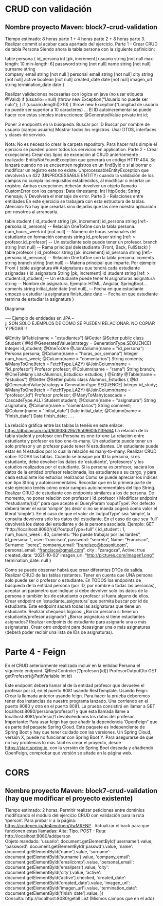 # CRUD con validación
## Nombre proyecto Maven: block7-crud-validation
Tiempo estimado: 8 horas parte 1 + 4 horas parte 2 + 8 horas parte 3.
Realizar commit al acabar cada apartado del ejercicio.
Parte 1 - Crear CRUD de tabla Persona
Siendo ahora la tabla persona con la siguiente definición:

table persona
{
id_persona int [pk, increment]
usuario string [not null max-length: 10 min-length: 6]
password string  [not null]
name string [not null]
surname string  
company_email string  [not null ]
personal_email string [not null]
city string [not null]
active boolean  [not null]
created_date date  [not null]
imagen_url string
termination_date date
}

Realizar validaciones necesarias con lógica en java (no usar etiqueta @Valid)
if (usuario==null) {throw new Exception(“Usuario no puede ser nulo”); }
if (usuario.length()>10) { throw  new Exception(“Longitud de usuario no puede ser superior a 10 caracteres)
…
EI ID autoincremental se puede hacer con estas simples instrucciones:
@GeneratedValue
private int id;

Poner 3  endpoints en la búsqueda.
Buscar por ID
Buscar por nombre de usuario (campo usuario)
Mostrar todos los registros.
Usar DTOS, interfaces y clases de servicio.

Nota: No es necesario crear la carpeta repository. Para hacer más simple el ejercicio se pueden poner todos los servicios en application.
Parte 2 - Crear excepciones
Crear dos tipos de excepción al CRUD anteriormente realizado:
EntityNotFoundException que generará un código HTTP 404. Se lanzará cuando no se encuentren registros en un findById o si al borrar o modificar un registro este no existe.
UnprocessableEntityException que devolverá un 422 (UNPROCESSABLE ENTITY) cuando la validación de los campos no cumpla los requisitos establecidos, al modificar o insertar un registro.
Ambas excepciones deberán devolver un objeto llamado CustomError con los campos:
Date timestamp;
Int HttpCode;
String mensaje; // Devolverá el mensaje de error.
Parte 3 - Relaciones entre entidades
En este ejercicio se trabajará con esta estructura de tablas.
Atención: No hay que crearlas sino dejarlas que las cree nuestra aplicación por nosotros al arrancarla.

table student
{
id_student string [pk, increment]
id_persona string [ref:-  persona.id_persona] -- Relación OneToOne con la tabla persona.
num_hours_week int   [not null] -- Número de horas semanales del estudiante en formación
coments string
id_profesor string [ref: > profesor.id_profesor] -- Un estudiante solo puede tener un profesor.
branch string [not null] -- Rama principal delestudiante (Front, Back, FullStack)
}
table profesor
{
id_profesor string [pk, increment]
id_persona string [ref:- persona.id_persona] -- Relación OneToOne con la tabla persona.
coments string
branch string [not null] -- Materia principal que imparte. Por ejemplo: Front
}
table asignatura ## Asignaturas que tendrá cada estudiante asignadas
{
id_asignatura String [pk, increment]
id_student string [ref: > student.id_student] -- Un estudiante puede tener N asignaturas
asignatura string  -- Nombre de asignatura. Ejemplo: HTML, Angular, SpringBoot...
coments string
initial_date date [not null], -- Fecha en que estudiante empezó a estudiar la asignatura
finish_date date  -- Fecha en que estudiante termina de estudiar la asignatura
}

Diagrama:

--- Ejemplo de entidades en JPA –  
¡¡ SON SOLO EJEMPLOS DE CÓMO SE PUEDEN RELACIONAR. NO COPIAR Y PEGAR !!

@Entity
@Table(name = "estudiantes")
@Getter
@Setter
public class Student {
@Id
@GeneratedValue(strategy = GenerationType.SEQUENCE)
Integer id_student;
@OneToOne
@JoinColumn(name = "id_persona")
Persona persona;
@Column(name = "horas_por_semana")
Integer num_hours_week;
@Column(name = "comentarios")
String coments;
@ManyToOne(fetch = FetchType.LAZY)
@JoinColumn(name = "id_profesor")
Profesor profesor;
@Column(name = "rama")
String branch;
@OneToMany
List<Alumnos_Estudios> estudios;
}
@Entity
@Table(name = "estudios")
@Getter
@Setter
public class Alumnos_Estudios {
@Id
@GeneratedValue(strategy = GenerationType.SEQUENCE)
Integer id_study;
@ManyToOne(fetch = FetchType.LAZY)
@JoinColumn(name = "profesor_id")
Profesor profesor;
@ManyToMany(cascade = CascadeType.ALL)
Student student;
@Column(name = "asignatura")
String asignatura;
@Column(name = "comentarios")
String comment;
@Column(name = "initial_date")
Date initial_date;
@Column(name = "finish_date")
Date finish_date;
. . .

La relación gráfica entre las tablas la tenéis en este enlace: https://dbdiagram.io/d/60938b29b29a09603d139d64
La relación de la tabla student y profesor con Persona es one-to-one
La relación entre estudiante y profesor es tipo one-to-many. Un estudiante puede tener un solo profesor y un profesor puede tener N estudiantes.
Un estudiante puede estar en N estudios por lo cual la relación es many-to-many.
Realizar CRUD sobre TODAS las tablas. Cuando se busque por ID la persona, si es estudiante, debe devolver los datos de ‘estudiante’, ‘profesores’ y los estudios realizados por el estudiante. Si la persona es profesor, sacará los datos de la entidad profesor relacionada, los estudiantes a su cargo, y para cada estudiante los estudios realizados
Como se puede apreciar los índices son tipo String y autoincrementales. Recordar que en la primera parte de este ejercicio tenéis cómo crear campos autoincrementales del tipo String.
Realizar CRUD de estudiante con endpoints similares a los de persona. De momento, no poner relación con profesor ( id_profesor )
Modificar endpoint “/estudiante/{id}” para que acepte el QueryParam ‘ouputType’. Por defecto deberá tener el valor ‘simple’ (es decir si no se manda cogerá como valor el literal ‘simple’).
En el caso de que el valor de ‘outputType’ sea ‘simple‘,  la consulta devolverá sólo los datos del estudiante. En el caso de que sea ‘full’ devolverá los datos del estudiante y de la persona asociada.
Ejemplo:
GET “http://localhost:8080/{id}?outputType=full”
{
id_student : 1,
num_hours_week : 40,
coments: “No puede trabajar por las tardes”,
id_persona: 1,
user: ‘francisco’,
password: “secreto”,
Name: “Francisco”,
Surname: “perez”,
company_email: “francisco@bosonit.com”,
personal_email: “francisco@gmail.com”,
city : “zaragoza”,
Active: true
created_date: ‘2021-10-03'
imagen_url: “http://pictures.com/imagen1.png”,
termination_date: null
}

Como se puede observar habrá que crear diferentes DTOs de salida.
Realizar CRUD de las tablas restantes.
Tener en cuenta que UNA persona solo puede ser o profesor o estudiante.
En TODOS los endpoints de búsqueda de la entidad persona (por ID, por nombre o todas las personas), aceptar un parámetro que indique si debe devolver solo los datos de la persona o también los de estudiante o profesor si fuera alguno de ellos.
Crear endpoint en ‘estudiante_asignatura’ que permita buscar por id de estudiante. Este endpoint sacará todas las asignaturas que tiene un estudiante.
Realizar chequeos lógicos: ¿Borrar persona si tiene un estudiante/profesor asignado? ¿Borrar asignatura si tiene estudiantes asignados?
Realizar endpoints de estudiante para asignarle una o más asignaturas. Crear otro endpoint para desasignar una o más asignaturas (deberá poder recibir una lista de IDs de asignaturas).

# Parte 4 - Feign
En el CRUD anteriormente realizado incluir en la entidad Persona el siguiente endpoint.
@RestControler(“/profesor/{id})
ProfesorOutputDto GET getProfesor(@PathVariable int id)

Este endpoint deberá llamar al de la entidad profesor que devuelve el profesor por id, en el puerto 8081 usando RestTemplate.
Usando  Feign:
Crear la llamada anterior usando  feign.
Para hacer la prueba deberemos tener dos instancias de nuestro programa lanzado. Una corriendo en el puerto 8080 y otra en el puerto 8081. La prueba consistirá en llamar a GET localhost:8080/persona/profesor/1 y que ésta llamada llame a localhost:8081/profesor/1 devolviéndonos los datos del profesor.
Importante: Para usar feign hay que añadir la dependencia ‘OpenFeign” que es parte del paquete Spring Cloud. Este paquete es independiente de Spring Boot y  hay que tener cuidado con las versiones. Un Spring Cloud, versión X, puede no funcionar con Spring Boot Y.
Para asegurarse de que no hay problemas lo más fácil es crear el proyecto,  desde https://start.spring.io, con la versión de Spring Boot deseada y  añadiendo OpenFeign, comprobar qué versión se añade en la página web.

# CORS
## Nombre proyecto Maven: block7-crud-validation (hay que modificar el proyecto existente)
Tiempo estimado: 2 horas.
Permitir realizar peticiones entre dominios modificando el módulo del ejercicio CRUD con validación para la ruta ‘/person’.
Para probar ir a la página: https://codepen.io/de4imo/pen/VwMRENP .
Actualizar el back para que funcionen estas llamadas:
Alta: Tipo. POST -  Ruta: http://localhost:8080/addperson  
Objeto mandado:
'usuario': document.getElementById('username').value,
'password': document.getElementById('passwd').value,
'name': document.getElementById('name').value,
'surname': document.getElementById('surname').value,
'company_email': document.getElementById('emailcomp').value,
'personal_email': document.getElementById('emailpers').value,
'city': document.getElementById('city').value,
'active': document.getElementById('active').checked,
'created_date': document.getElementById('created_date').value,
'imagen_url': document.getElementById('imagen_url').value,
'termination_date': document.getElementById('finish_date').value,
})  
Consulta: http://localhost:8080/getall
List<Person> (Mismos campos que en el add)

